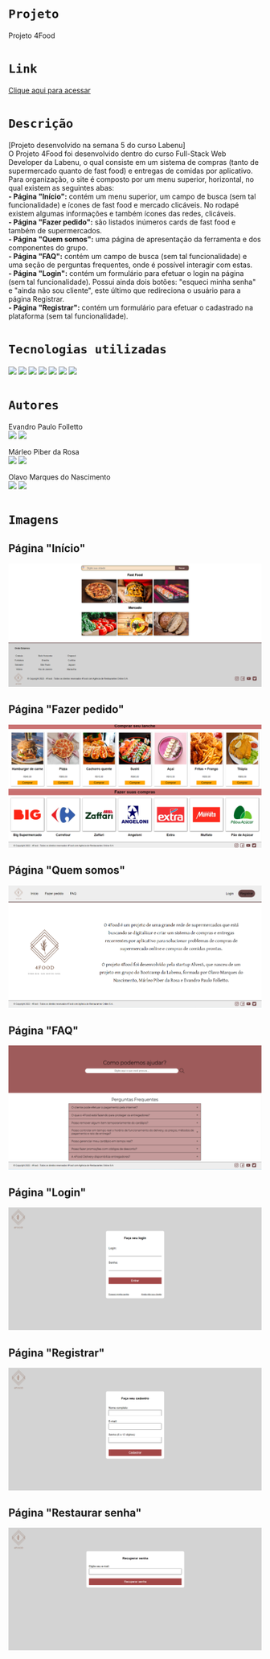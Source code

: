 # `Projeto`
Projeto 4Food

# `Link`
[Clique aqui para acessar](http://4food-alves.surge.sh/)

# `Descrição`
[Projeto desenvolvido na semana 5 do curso Labenu] </br>
O Projeto 4Food foi desenvolvido dentro do curso Full-Stack Web Developer da Labenu, o qual consiste em um sistema de compras (tanto de supermercado quanto de fast food) e entregas de comidas por aplicativo. Para organização, o site é composto por um menu superior, horizontal, no qual existem as seguintes abas: <br/>
**- Página "Início":** contém um menu superior, um campo de busca (sem tal funcionalidade) e ícones de fast food e mercado clicáveis. No rodapé existem algumas informações e também ícones das redes, clicáveis. </br>
**- Página "Fazer pedido":** são listados inúmeros cards de fast food e também de supermercados. </br>
**- Página "Quem somos":** uma página de apresentação da ferramenta e dos componentes do grupo. </br>
**- Página "FAQ":** contém um campo de busca (sem tal funcionalidade) e uma seção de perguntas frequentes, onde é possível interagir com estas. </br>
**- Página "Login":** contém um formulário para efetuar o login na página (sem tal funcionalidade). Possui ainda dois botões: "esqueci minha senha" e "ainda não sou cliente", este último que redireciona o usuário para a página Registrar. </br>
**- Página "Registrar":** contém um formulário para efetuar o cadastrado na plataforma (sem tal funcionalidade). </br>

# `Tecnologias utilizadas`
<div>
<img src="https://img.shields.io/badge/Visual_Studio_Code-0078D4?style=for-the-badge&logo=visual%20studio%20code&logoColor=white">
<img src="https://img.shields.io/badge/HTML5-E34F26?style=for-the-badge&logo=html5&logoColor=white">
<img src="https://img.shields.io/badge/CSS-239120?&style=for-the-badge&logo=css3&logoColor=white">
<img src="https://img.shields.io/badge/GIT-E44C30?style=for-the-badge&logo=git&logoColor=white">
<img src="https://img.shields.io/badge/GitHub-100000?style=for-the-badge&logo=github&logoColor=white">
<img src="https://img.shields.io/badge/Markdown-000000?style=for-the-badge&logo=markdown&logoColor=white">
<img src="https://img.shields.io/badge/Slack-4A154B?style=for-the-badge&logo=slack&logoColor=white">
</div>

# `Autores`
Evandro Paulo Folletto
</br>
<a href="https://www.linkedin.com/in/evandrofolletto/"><img src="https://img.shields.io/badge/LinkedIn-0077B5?style=for-the-badge&logo=linkedin&logoColor=white"></a> <a href="https://github.com/epfolletto"><img src="https://img.shields.io/badge/GitHub-100000?style=for-the-badge&logo=github&logoColor=white"></a> 
</br>

Márleo Piber da Rosa
</br>
<a href="https://www.linkedin.com/in/marleopiber/"><img src="https://img.shields.io/badge/LinkedIn-0077B5?style=for-the-badge&logo=linkedin&logoColor=white"></a> <a href="https://github.com/Joserobinaldo"><img src="https://img.shields.io/badge/GitHub-100000?style=for-the-badge&logo=github&logoColor=white"></a>
</br>

Olavo Marques do Nascimento
</br>
<a href="https://www.linkedin.com/in/olavo-marques-6421ab123/"><img src="https://img.shields.io/badge/LinkedIn-0077B5?style=for-the-badge&logo=linkedin&logoColor=white"></a> <a href="https://github.com/Olavo-marques"><img src="https://img.shields.io/badge/GitHub-100000?style=for-the-badge&logo=github&logoColor=white"></a>

# `Imagens`
## Página "Início"
<img src="./img/site_1.png"/>

## Página "Fazer pedido"
<img src="./img/site_2.png"/>

## Página "Quem somos"
<img src="./img/site_3.png"/>

## Página "FAQ"
<img src="./img/site_4.png"/>

## Página "Login"
<img src="./img/site_5.png"/>

## Página "Registrar"
<img src="./img/site_6.png"/>

## Página "Restaurar senha"
<img src="./img/site_7.png"/>
